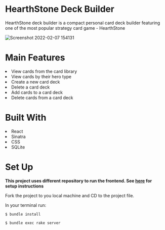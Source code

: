 # HearthStone Deck Builder

HearthStone deck builder is a compact personal card deck builder featuring one of the most popular strategy card game - HearthStone


![Screenshot 2022-02-07 154131](https://user-images.githubusercontent.com/87879455/152876691-04131d27-52f0-4690-9ed2-ac51eb53fdde.png)


# Main Features

<li>View cards from the card library
<br/>
 <li>View cards by their hero type
<br/>
 <li>Create a new card deck
<br/>
 <li>Delete a card deck 
<br/>
<li>Add cards to a card deck
<br/>
<li>Delete cards from a card deck
   
# Built With
  
  <li>React
  <li>Sinatra
  <li>CSS
  <li>SQLite
    
# Set Up
  
<strong>This project uses different repository to run the frontend. See <a href="https://github.com/hyzr0525/phase-3-frontent">here</a> for setup instructions </strong>
<br/>

Fork the project to you local machine and CD to the project file.
  
  In your terminal run:
    
`$ bundle install`
    
`$ bundle exec rake server`
